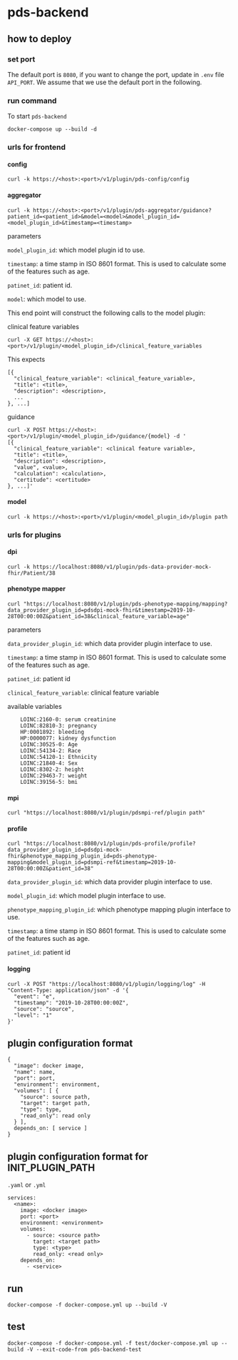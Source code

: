 # pds-backend

## how to deploy

### set port

The default port is `8080`, if you want to change the port, update in `.env` file `API_PORT`. We assume that we use the default port in the following.

### run command

To start `pds-backend`
```
docker-compose up --build -d
```

### urls for frontend

#### config
```curl -k https://<host>:<port>/v1/plugin/pds-config/config```

#### aggregator
```curl -k https://<host>:<port>/v1/plugin/pds-aggregator/guidance?patient_id=<patient_id>&model=<model>&model_plugin_id=<model_plugin_id>&timestamp=<timestamp>```

parameters

`model_plugin_id`: which model plugin id to use.

`timestamp`: a time stamp in ISO 8601 format. This is used to calculate some of the features such as age.

`patinet_id`: patient id.

`model`: which model to use.

This end point will construct the following calls to the model plugin:

clinical feature variables
```
curl -X GET https://<host>:<port>/v1/plugin/<model_plugin_id>/clinical_feature_variables
```

This expects 
```
[{
  "clinical_feature_variable": <clinical_feature_variable>,
  "title": <title>,
  "description": <description>,
  ...
}, ...]
```

guidance
```
curl -X POST https://<host>:<port>/v1/plugin/<model_plugin_id>/guidance/{model} -d '
[{
  "clinical_feature_variable": <clinical feature variable>,
  "title": <title>,
  "description": <description>,
  "value", <value>,
  "calculation": <calculation>,
  "certitude": <certitude>
}, ...]'
```



#### model
```
curl -k https://<host>:<port>/v1/plugin/<model_plugin_id>/plugin path
```




### urls for plugins

#### dpi
```
curl -k https://localhost:8080/v1/plugin/pds-data-provider-mock-fhir/Patient/38
```

#### phenotype mapper

```
curl "https://localhost:8080/v1/plugin/pds-phenotype-mapping/mapping?data_provider_plugin_id=pdsdpi-mock-fhir&timestamp=2019-10-28T00:00:00Z&patient_id=38&clinical_feature_variable=age"
```

parameters

`data_provider_plugin_id`: which data provider plugin interface to use.

`timestamp`: a time stamp in ISO 8601 format. This is used to calculate some of the features such as age.

`patinet_id`: patient id

`clinical_feature_variable`: clinical feature variable

available variables
```
    LOINC:2160-0: serum creatinine
    LOINC:82810-3: pregnancy
    HP:0001892: bleeding
    HP:0000077: kidney dysfunction
    LOINC:30525-0: Age
    LOINC:54134-2: Race
    LOINC:54120-1: Ethnicity
    LOINC:21840-4: Sex
    LOINC:8302-2: height
    LOINC:29463-7: weight
    LOINC:39156-5: bmi
```

#### mpi
```
curl "https://localhost:8080/v1/plugin/pdsmpi-ref/plugin path"
```

#### profile
```
curl "https://localhost:8080/v1/plugin/pds-profile/profile?data_provider_plugin_id=pdsdpi-mock-fhir&phenotype_mapping_plugin_id=pds-phenotype-mapping&model_plugin_id=pdsmpi-ref&timestamp=2019-10-28T00:00:00Z&patient_id=38"
```

`data_provider_plugin_id`: which data provider plugin interface to use.

`model_plugin_id`: which model plugin interface to use.

`phenotype_mapping_plugin_id`: which phenotype mapping plugin interface to use.

`timestamp`: a time stamp in ISO 8601 format. This is used to calculate some of the features such as age.

`patinet_id`: patient id

#### logging
```
curl -X POST "https://localhost:8080/v1/plugin/logging/log" -H "Content-Type: application/json" -d '{
  "event": "e",
  "timestamp": "2019-10-28T00:00:00Z",
  "source": "source",
  "level": "1"
}'
```

## plugin configuration format
```
{
  "image": docker image,
  "name": name,
  "port": port,
  "environment": environment,
  "volumes": [ {
    "source": source path,
    "target": target path,
    "type": type,
    "read_only": read only
  } ],
  depends_on: [ service ]
}
```

## plugin configuration format for INIT_PLUGIN_PATH
`.yaml` or `.yml`

```
services:
  <name>:
    image: <docker image>
    port: <port>
    environment: <environment>
    volumes:
      - source: <source path>
        target: <target path>
        type: <type>
        read_only: <read only>
    depends_on:
      - <service>
```



## run
```
docker-compose -f docker-compose.yml up --build -V
```

## test
```
docker-compose -f docker-compose.yml -f test/docker-compose.yml up --build -V --exit-code-from pds-backend-test
```
